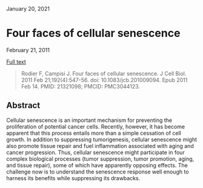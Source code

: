 January 20, 2021

# Four faces of cellular senescence

February 21, 2011

[Full text](https://rupress.org/jcb/article/192/4/547/36360/Four-faces-of-cellular-senescenceFour-faces-of)

> Rodier F, Campisi J. Four faces of cellular senescence. J Cell Biol. 2011 Feb
> 21;192(4):547-56. doi: 10.1083/jcb.201009094. Epub 2011 Feb 14. PMID:
> 21321098; PMCID: PMC3044123.

## Abstract

Cellular senescence is an important mechanism for preventing the proliferation
of potential cancer cells. Recently, however, it has become apparent that this
process entails more than a simple cessation of cell growth. In addition to
suppressing tumorigenesis, cellular senescence might also promote tissue repair
and fuel inflammation associated with aging and cancer progression. Thus,
cellular senescence might participate in four complex biological processes
(tumor suppression, tumor promotion, aging, and tissue repair), some of which
have apparently opposing effects. The challenge now is to understand the
senescence response well enough to harness its benefits while suppressing its
drawbacks.
